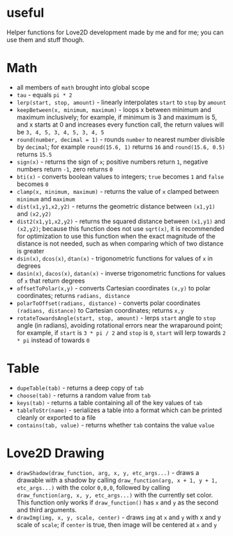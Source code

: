 # useful
Helper functions for Love2D development made by me and for me; you can use them and stuff though.

# Math
* all members of `math` brought into global scope
* `tau` - equals `pi * 2`
* `lerp(start, stop, amount)` - linearly interpolates `start` to `stop` by `amount`
* `keepBetween(x, minimum, maximum)` - loops x between minimum and maximum inclusively; for example, if minimum is 3 and maximum is 5, and x starts at 0 and increases every function call, the return values will be `3, 4, 5, 3, 4, 5, 3, 4, 5`
* `round(number, decimal = 1)` - rounds `number` to nearest number divisible by `decimal`; for example `round(15.6, 1)` returns `16` and `round(15.6, 0.5)` returns `15.5`
* `sign(x)` - returns the sign of `x`; positive numbers return `1`, negative numbers return `-1`, zero returns `0`
* `bti(x)` - converts boolean values to integers; `true` becomes `1` and `false` becomes `0`
* `clamp(x, minimum, maximum)` - returns the value of `x` clamped between `minimum` and `maximum`
* `dist(x1,y1,x2,y2)` - returns the geometric distance between `(x1,y1)` and `(x2,y2)`
* `dist2(x1,y1,x2,y2)` - returns the squared distance between `(x1,y1)` and `(x2,y2)`; because this function does not use `sqrt(x)`, it is recommended for optimization to use this function when the exact magnitude of the distance is not needed, such as when comparing which of two distance is greater
* `dsin(x)`, `dcos(x)`, `dtan(x)` - trigonometric functions for values of `x` in degrees
* `dasin(x)`, `dacos(x)`, `datan(x)` - inverse trigonometric functions for values of `x` that return degrees
* `offsetToPolar(x,y)` - converts Cartesian coordinates `(x,y)` to polar coordinates; returns `radians, distance`
* `polarToOffset(radians, distance)` - converts polar coordinates `(radians, distance)` to Cartesian coordinates; returns `x,y`
* `rotateTowardsAngle(start, stop, amount)` - lerps `start` angle to `stop` angle (in radians), avoiding rotational errors near the wraparound point; for example, if `start` is `3 * pi / 2` and `stop` is `0`, `start` will lerp towards `2 * pi` instead of towards `0`

# Table
* `dupeTable(tab)` - returns a deep copy of `tab`
* `choose(tab)` - returns a random value from `tab`
* `keys(tab)` - returns a table containing all of the key values of `tab`
* `tableToStr(name)` - serializes a table into a format which can be printed cleanly or exported to a file
* `contains(tab, value)` - returns whether `tab` contains the value `value`

# Love2D Drawing
* `drawShadow(draw_function, arg, x, y, etc_args...)` - draws a drawable with a shadow by calling `draw_function(arg, x + 1, y + 1, etc_args...)` with the color `0,0,0`, followed by calling `draw_function(arg, x, y, etc_args...)` with the currently set color. This function only works if `draw_function()` has `x` and `y` as the second and third arguments.
* `drawImg(img, x, y, scale, center)` - draws `img` at `x` and `y` with x and y scale of `scale`; if `center` is true, then image will be centered at `x` and `y`
